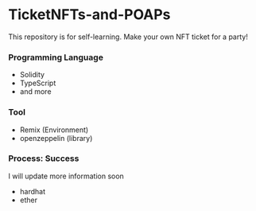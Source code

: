 # TicketNFTs-and-POAPs
This repository is for self-learning.
Make your own NFT ticket for a party!

### Programming Language
* Solidity
* TypeScript
* and more

### Tool
* Remix (Environment)
* openzeppelin (library)

### Process: Success

I will update more information soon
* hardhat
* ether
